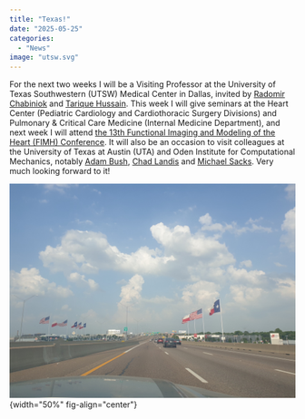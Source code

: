 ```yaml
---
title: "Texas!"
date: "2025-05-25"
categories: 
  - "News"
image: "utsw.svg"
---
```


For the next two weeks I will be a Visiting Professor at the University of Texas Southwestern (UTSW) Medical Center in Dallas, invited by [Radomir Chabiniok](https://profiles.utsouthwestern.edu/profile/195959/radomir-chabiniok.html) and [Tarique Hussain](https://utswmed.org/doctors/mohammad-hussain).
This week I will give seminars at the Heart Center (Pediatric Cardiology and Cardiothoracic Surgery Divisions) and Pulmonary & Critical Care Medicine (Internal Medicine Department), and next week I will attend [the 13th Functional Imaging and Modeling of the Heart (FIMH) Conference](https://fimh2025.sciencesconf.org).
It will also be an occasion to visit colleagues at the University of Texas at Austin (UTA) and Oden Institute for Computational Mechanics, notably [Adam Bush](https://www.bme.utexas.edu/people/faculty-directory/bush), [Chad Landis](https://www.ae.utexas.edu/people/faculty/faculty-directory/landis) and [Michael Sacks](https://oden.utexas.edu/people/directory/Michael-Sacks).
Very much looking forward to it!

![](20250525_182059~2.jpg){width="50%" fig-align="center"}
